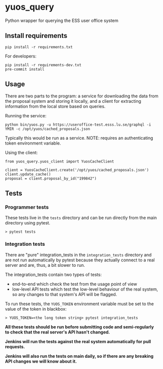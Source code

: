 # yuos_query
Python wrapper for querying the ESS user office system

## Install requirements
```
pip install -r requirements.txt
```

For developers:
```
pip install -r requirements-dev.txt
pre-commit install
```

## Usage

There are two parts to the program: a service for downloading the data from the proposal system and storing it locally,
and a client for extracting information from the local store based on queries.

Running the service:
```
python bin/yuos.py -u https://useroffice-test.esss.lu.se/graphql -i YMIR -c /opt/yuos/cached_proposals.json
```
Typically this would be run as a service.
NOTE: requires an authenticating token environment variable.

Using the client:
```
from yuos_query.yuos_client import YuosCacheClient

client = YuosCacheClient.create('/opt/yuos/cached_proposals.json')
client.update_cache()
proposal = client.proposal_by_id("199842")
```

## Tests
### Programmer tests
These tests live in the `tests` directory and can be run directly from the main directory using pytest.
```
> pytest tests
```

### Integration tests
There are "pure" integration_tests in the `integration_tests` directory and are not run automatically by pytest because
they actually connect to a real server and are, thus, a bit slower to run.

The integration_tests contain two types of tests:
- end-to-end which check the test from the usage point of view
- low-level API tests which test the low-level behaviour of the real system, so any changes to that system's
API will be flagged.

To run these tests, the `YUOS_TOKEN` environment variable must be set to the value of the token in blackbox:

```
> YUOS_TOKEN=<the long token string> pytest integration_tests
```

**All these tests should be run before submitting code and semi-regularly to check that the real server's API hasn't
changed.**

**Jenkins will run the tests against the real system automatically for pull requests.**

**Jenkins will also run the tests on main daily, so if there are any breaking API changes we will know about it.**
